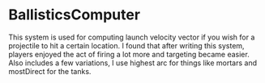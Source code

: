 # BallisticsComputer
This system is used for computing launch velocity vector if you wish for a projectile to hit a certain location. I found that after writing this system, players enjoyed the act of firing a lot more and targeting became easier. Also includes a few variations, I use highest arc for things like mortars and mostDirect for the tanks.
